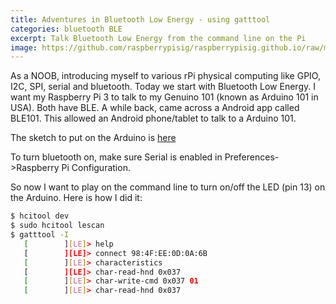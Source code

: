 ```yaml
---
title: Adventures in Bluetooth Low Energy - using gatttool
categories: bluetooth BLE
excerpt: Talk Bluetooth Low Energy from the command line on the Pi 
image: https://github.com/raspberrypisig/raspberrypisig.github.io/raw/master/assets/images/gattool.jpg 
---
```

As a NOOB, introducing myself to various rPi physical computing like GPIO, I2C, SPI, serial and bluetooth.
Today we start with Bluetooth Low Energy. I want my Raspberry Pi 3 to talk to my Genuino 101 (known as Arduino 101 in USA). Both have BLE.
A while back, came across a Android app called BLE101. This allowed an Android phone/tablet to talk to a Arduino 101. 

The sketch to put on the Arduino is [here](https://github.com/raspberrypisig/BLE101/blob/master/ble101/ble101.ino)

To turn bluetooth on, make sure Serial is enabled in Preferences->Raspberry Pi Configuration.

So now I want to play on the command line to turn on/off the LED (pin 13) on the Arduino. Here is how I did it:

```bash
$ hcitool dev
$ sudo hcitool lescan
$ gatttool -I
   [        ][LE]> help
   [        ][LE]> connect 98:4F:EE:0D:0A:6B
   [        ][LE]> characteristics
   [        ][LE]> char-read-hnd 0x037
   [        ][LE]> char-write-cmd 0x037 01
   [        ][LE]> char-read-hnd 0x037
```


